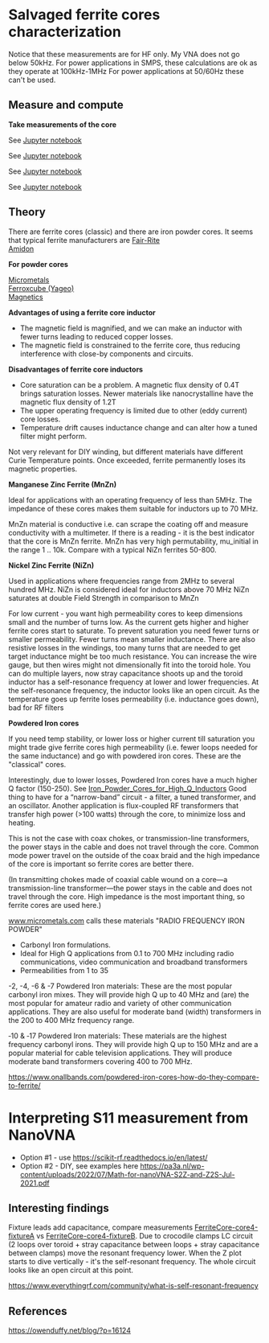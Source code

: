 # Salvaged ferrite cores characterization

Notice that these measurements are for HF only. My VNA does not go below 50kHz.
For power applications in SMPS, these calculations are ok as they operate at 100kHz-1MHz
For power applications at 50/60Hz these can't be used.

## Measure and compute

 **Take measurements of the core**

See [Jupyter notebook](FerriteCore-core4-fixtureA.ipynb)

See [Jupyter notebook](FerriteCore-core4-fixtureB.ipynb)

See [Jupyter notebook](FerriteCore-core5.ipynb)

See [Jupyter notebook](inductor-sweep.ipynb)

## Theory

There are ferrite cores (classic) and there are iron powder cores.
It seems that typical ferrite manufacturers are
[Fair-Rite](http://www.fair-rite.com)<br/>
[Amidon](http://www.amidoncorp.com)

**For powder cores**

[Micrometals](http://www.micrometals.com)<br/>
[Ferroxcube (Yageo)](http://www.yageo.com)<br/>
[Magnetics](http://www.mag-inc.com)


**Advantages of using a ferrite core inductor**

* The magnetic field is magnified, and we can make an inductor with fewer turns leading to reduced copper losses.
* The magnetic field is constrained to the ferrite core, thus reducing interference with close-by components and circuits.

**Disadvantages of ferrite core inductors**

* Core saturation can be a problem. A magnetic flux density of 0.4T brings saturation losses. Newer materials like nanocrystalline have the magnetic flux density of 1.2T 
* The upper operating frequency is limited due to other (eddy current) core losses.
* Temperature drift causes inductance change and can alter how a tuned filter might perform.

Not very relevant for DIY winding, but different materials have different Curie Temperature points. Once exceeded, ferrite permanently loses its magnetic properties.

**Manganese Zinc Ferrite (MnZn)**

Ideal for applications with an operating frequency of less than 5MHz. The impedance of these cores makes them suitable for inductors up to 70 MHz.

MnZn material is conductive i.e. can scrape the coating off and measure conductivity with a multimeter. If there is a reading - it is the best indicator that the core is MnZn ferrite.
MnZn has very high permutability, mu_initial in the range 1 .. 10k. Compare with a typical NiZn ferrites 50-800.

**Nickel Zinc Ferrite (NiZn)** 

Used in applications where frequencies range from 2MHz to several hundred MHz. NiZn is considered ideal for inductors above 70 MHz
NiZn saturates at double Field Strength in comparison to MnZn 


For low current - you want high permeability cores to keep dimensions small and the number of turns low. As the current gets higher and higher ferrite cores start to saturate. To prevent saturation you need fewer turns or smaller permeability. Fewer turns mean smaller inductance. There are also resistive losses in the windings, too many turns that are needed to get target inductance might be too much resistance. You can increase the wire gauge, but then wires might not dimensionally fit into the toroid hole. You can do multiple layers, now stray capacitance shoots up and the toroid inductor has a self-resonance frequency at lower and lower frequencies. At the self-resonance frequency, the inductor looks like an open circuit.
As the temperature goes up ferrite loses permeability (i.e. inductance goes down), bad for RF filters

**Powdered Iron cores**

If you need temp stability, or lower loss or higher current till saturation you might trade give ferrite cores high permeability (i.e. fewer loops needed for the same inductance) and go with powdered iron cores. These are the "classical" cores.

Interestingly, due to lower losses, Powdered Iron cores have a much higher Q factor (150-250). See [Iron_Powder_Cores_for_High_Q_Inductors](Iron_Powder_Cores_for_High_Q_Inductors.pdf)
Good thing to have for a “narrow-band” circuit - a filter, a tuned transformer, and an oscillator. Another application is flux-coupled RF transformers that transfer high power (>100 watts) through the core, to minimize loss and heating. 

This is not the case with coax chokes, or transmission-line transformers, the power stays in the cable and does not travel through the core. Common mode power travel on the outside of the coax braid and the high impedance of the core is important so ferrite cores are better there.

(In transmitting chokes made of coaxial cable wound on a core—a transmission-line transformer—the power stays in the cable and does not travel through the core. High impedance is the most important thing, so ferrite cores are used here.)


www.micrometals.com calls these materials "RADIO FREQUENCY IRON POWDER"

* Carbonyl Iron formulations.
* Ideal for High Q applications from 0.1 to 700 MHz including radio communications, video communication and broadband transformers
* Permeabilities from 1 to 35

-2, -4, -6 & -7 Powdered Iron materials: These are the most popular carbonyl iron mixes. They will provide high Q up to 40 MHz and (are) the most popular for amateur radio and variety of other communication applications. They are also useful for moderate band (width) transformers in the 200 to 400 MHz frequency range.

‐10 & ‐17 Powdered Iron materials: These materials are the highest frequency carbonyl irons. They will provide high Q up to 150 MHz and are a popular material for cable television applications. They will produce moderate band transformers covering 400 to 700 MHz.

https://www.onallbands.com/powdered-iron-cores-how-do-they-compare-to-ferrite/


# Interpreting S11 measurement from NanoVNA

* Option #1 - use https://scikit-rf.readthedocs.io/en/latest/
* Option #2 - DIY, see examples here https://pa3a.nl/wp-content/uploads/2022/07/Math-for-nanoVNA-S2Z-and-Z2S-Jul-2021.pdf


## Interesting findings

Fixture leads add capacitance, compare measurements [FerriteCore-core4-fixtureA](FerriteCore-core4-fixtureA.ipynb) vs [FerriteCore-core4-fixtureB](FerriteCore-core4-fixtureB.ipynb). Due to crocodile clamps LC circuit (2 loops over toroid + stray capacitance between loops + stray capacitance between clamps) move the resonant frequency lower. When the Z plot starts to dive vertically - it's the self-resonant frequency. The whole circuit looks like an open circuit at this point.





https://www.everythingrf.com/community/what-is-self-resonant-frequency



## References

https://owenduffy.net/blog/?p=16124
